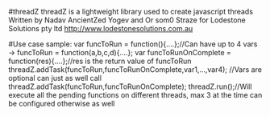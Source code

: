 #threadZ
threadZ is a lightweight library used to create javascript threads Written by Nadav AncientZed Yogev and Or som0 Straze for Lodestone Solutions pty ltd http://www.lodestonesolutions.com.au

#Use case sample: 
var funcToRun = function(){....};//Can have up to 4 vars -> funcToRun = function(a,b,c,d){....}; 
var funcToRunOnComplete = function(res){....};//res is the return value of funcToRun 
threadZ.addTask(funcToRun,funcToRunOnComplete,var1,...,var4); 
//Vars are optional can just as well call 
threadZ.addTask(funcToRun,funcToRunOnComplete); 
threadZ.run();//Will execute all the pending functions on different threads, max 3 at the time can be configured otherwise as well
